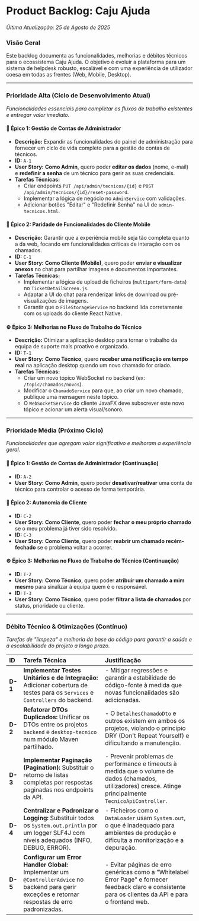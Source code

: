 # Product Backlog: Caju Ajuda

_Última Atualização: 25 de Agosto de 2025_

### Visão Geral
Este backlog documenta as funcionalidades, melhorias e débitos técnicos para o ecossistema Caju Ajuda. O objetivo é evoluir a plataforma para um sistema de helpdesk robusto, escalável e com uma experiência de utilizador coesa em todas as frentes (Web, Mobile, Desktop).

---

### **Prioridade Alta (Ciclo de Desenvolvimento Atual)**

*Funcionalidades essenciais para completar os fluxos de trabalho existentes e entregar valor imediato.*

#### 🚀 **Épico 1: Gestão de Contas de Administrador**
* **Descrição:** Expandir as funcionalidades do painel de administração para fornecer um ciclo de vida completo para a gestão de contas de técnicos.
* **ID:** `A-1`
* **User Story:** **Como Admin**, quero poder **editar os dados** (nome, e-mail) e **redefinir a senha** de um técnico para gerir as suas credenciais.
* **Tarefas Técnicas:**
    - Criar endpoints `PUT /api/admin/tecnicos/{id}` e `POST /api/admin/tecnicos/{id}/reset-password`.
    - Implementar a lógica de negócio no `AdminService` com validações.
    - Adicionar botões "Editar" e "Redefinir Senha" na UI de `admin-tecnicos.html`.

#### 👤 **Épico 2: Paridade de Funcionalidades do Cliente Mobile**
* **Descrição:** Garantir que a experiência mobile seja tão completa quanto a da web, focando em funcionalidades críticas de interação com os chamados.
* **ID:** `C-1`
* **User Story:** **Como Cliente (Mobile)**, quero poder **enviar e visualizar anexos** no chat para partilhar imagens e documentos importantes.
* **Tarefas Técnicas:**
    - Implementar a lógica de upload de ficheiros (`multipart/form-data`) no `TicketDetailScreen.js`.
    - Adaptar a UI do chat para renderizar links de download ou pré-visualizações de imagens.
    - Garantir que o `FileStorageService` no backend lida corretamente com os uploads do cliente React Native.

#### ⚙️ **Épico 3: Melhorias no Fluxo de Trabalho do Técnico**
* **Descrição:** Otimizar a aplicação desktop para tornar o trabalho da equipa de suporte mais proativo e organizado.
* **ID:** `T-1`
* **User Story:** **Como Técnico**, quero **receber uma notificação em tempo real** na aplicação desktop quando um novo chamado for criado.
* **Tarefas Técnicas:**
    - Criar um novo tópico WebSocket no backend (ex: `/topic/chamados/novos`).
    - Modificar o `ChamadoService` para que, ao criar um novo chamado, publique uma mensagem neste tópico.
    - O `WebSocketService` do cliente JavaFX deve subscrever este novo tópico e acionar um alerta visual/sonoro.

---

### **Prioridade Média (Próximo Ciclo)**

*Funcionalidades que agregam valor significativo e melhoram a experiência geral.*

#### 🚀 **Épico 1: Gestão de Contas de Administrador (Continuação)**
* **ID:** `A-2`
* **User Story:** **Como Admin**, quero poder **desativar/reativar** uma conta de técnico para controlar o acesso de forma temporária.

#### 👤 **Épico 2: Autonomia do Cliente**
* **ID:** `C-2`
* **User Story:** **Como Cliente**, quero poder **fechar o meu próprio chamado** se o meu problema já tiver sido resolvido.
* **ID:** `C-3`
* **User Story:** **Como Cliente**, quero poder **reabrir um chamado recém-fechado** se o problema voltar a ocorrer.

#### ⚙️ **Épico 3: Melhorias no Fluxo de Trabalho do Técnico (Continuação)**
* **ID:** `T-2`
* **User Story:** **Como Técnico**, quero poder **atribuir um chamado a mim mesmo** para sinalizar à equipa quem é o responsável.
* **ID:** `T-3`
* **User Story:** **Como Técnico**, quero poder **filtrar a lista de chamados** por status, prioridade ou cliente.

---

### **Débito Técnico & Otimizações (Contínuo)**

*Tarefas de "limpeza" e melhoria da base do código para garantir a saúde e a escalabilidade do projeto a longo prazo.*

| ID    | Tarefa Técnica                                                                                                                                    | Justificação                                                                                                                                                                                                       |
| :---- | :------------------------------------------------------------------------------------------------------------------------------------------------ | :----------------------------------------------------------------------------------------------------------------------------------------------------------------------------------------------------------------- |
| **D-1** | **Implementar Testes Unitários e de Integração:** Adicionar cobertura de testes para os `Services` e `Controllers` do backend.                  | - Mitigar regressões e garantir a estabilidade do código-fonte à medida que novas funcionalidades são adicionadas.                                                                                                    |
| **D-2** | **Refatorar DTOs Duplicados:** Unificar os DTOs entre os projetos `backend` e `desktop-tecnico` num módulo Maven partilhado.                          | - O `DetalhesChamadoDto` e outros existem em ambos os projetos, violando o princípio DRY (Don't Repeat Yourself) e dificultando a manutenção. |
| **D-3** | **Implementar Paginação (Pagination):** Substituir o retorno de listas completas por respostas paginadas nos endpoints da API.                        | - Prevenir problemas de performance e timeouts à medida que o volume de dados (chamados, utilizadores) cresce. Atinge principalmente `TecnicoApiController`.                                                      |
| **D-4** | **Centralizar e Padronizar o Logging:** Substituir todos os `System.out.println` por um logger SLF4J com níveis adequados (INFO, DEBUG, ERROR). | - Ficheiros como o `DataLoader` usam `System.out`, o que é inadequado para ambientes de produção e dificulta a monitorização e a depuração.                                      |
| **D-5** | **Configurar um Error Handler Global:** Implementar um `@ControllerAdvice` no backend para gerir exceções e retornar respostas de erro padronizadas. | - Evitar páginas de erro genéricas como a "Whitelabel Error Page" e fornecer feedback claro e consistente para os clientes da API e para o frontend web. |